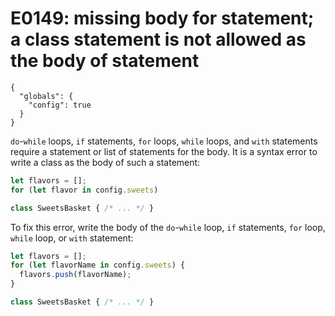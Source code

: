# E0149: missing body for statement; a class statement is not allowed as the body of statement

```config-for-examples
{
  "globals": {
    "config": true
  }
}
```

`do`-`while` loops, `if` statements, `for` loops, `while` loops, and `with`
statements require a statement or list of statements for the body. It is a
syntax error to write a class as the body of such a statement:

```javascript
let flavors = [];
for (let flavor in config.sweets)

class SweetsBasket { /* ... */ }
```

To fix this error, write the body of the `do`-`while` loop, `if` statements,
   `for` loop, `while` loop, or `with` statement:

```javascript
let flavors = [];
for (let flavorName in config.sweets) {
  flavors.push(flavorName);
}

class SweetsBasket { /* ... */ }
```

